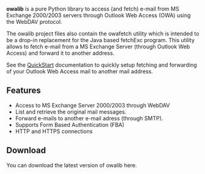 **owalib** is a pure Python library to access (and fetch) e-mail from MS Exchange 2000/2003 servers 
through Outlook Web Access (OWA) using the WebDAV protocol.

The owalib project files also contain the owafetch utility which is intended to be a drop-in replacement 
for the Java based fetchExc program. This utility allows to fetch e-mail from a MS Exchange Server 
(through Outlook Web Access) and forward it to another address. 

See the [QuickStart](QuickStart.md) documentation to quickly setup fetching and forwarding of your 
Outlook Web Access mail to another mail address.

Features
--------

+ Access to MS Exchange Server 2000/2003 through WebDAV
+ List and retrieve the original mail messages.
+ Forward e-mails to another e-mail adress (through SMTP).
+ Supports Form Based Authentication (FBA)
+ HTTP and HTTPS connections

Download
--------

You can download the latest version of owalib here.
